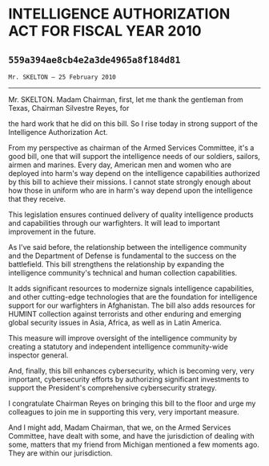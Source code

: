 # INTELLIGENCE AUTHORIZATION ACT FOR FISCAL YEAR 2010
## `559a394ae8cb4e2a3de4965a8f184d81`
`Mr. SKELTON — 25 February 2010`

---


Mr. SKELTON. Madam Chairman, first, let me thank the gentleman from 
Texas, Chairman Silvestre Reyes, for


the hard work that he did on this bill. So I rise today in strong 
support of the Intelligence Authorization Act.

From my perspective as chairman of the Armed Services Committee, it's 
a good bill, one that will support the intelligence needs of our 
soldiers, sailors, airmen and marines. Every day, American men and 
women who are deployed into harm's way depend on the intelligence 
capabilities authorized by this bill to achieve their missions. I 
cannot state strongly enough about how those in uniform who are in 
harm's way depend upon the intelligence that they receive.

This legislation ensures continued delivery of quality intelligence 
products and capabilities through our warfighters. It will lead to 
important improvement in the future.

As I've said before, the relationship between the intelligence 
community and the Department of Defense is fundamental to the success 
on the battlefield. This bill strengthens the relationship by expanding 
the intelligence community's technical and human collection 
capabilities.

It adds significant resources to modernize signals intelligence 
capabilities, and other cutting-edge technologies that are the 
foundation for intelligence support for our warfighters in Afghanistan. 
The bill also adds resources for HUMINT collection against terrorists 
and other enduring and emerging global security issues in Asia, Africa, 
as well as in Latin America.

This measure will improve oversight of the intelligence community by 
creating a statutory and independent intelligence community-wide 
inspector general.

And, finally, this bill enhances cybersecurity, which is becoming 
very, very important, cybersecurity efforts by authorizing significant 
investments to support the President's comprehensive cybersecurity 
strategy.

I congratulate Chairman Reyes on bringing this bill to the floor and 
urge my colleagues to join me in supporting this very, very important 
measure.

And I might add, Madam Chairman, that we, on the Armed Services 
Committee, have dealt with some, and have the jurisdiction of dealing 
with some, matters that my friend from Michigan mentioned a few moments 
ago. They are within our jurisdiction.